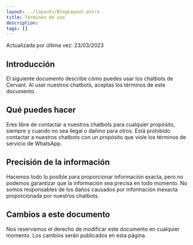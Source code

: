 ```yaml
---
layout: ../layouts/BlogLayout.astro
title: Términos de uso
description: 
tags: []
---
```

Actualizada por última vez: 23/03/2023

## Introducción

El siguiente documento describe cómo puedes usar los chatbots de Cervant. Al usar nuestros chatbots, aceptas los términos de este documento.

## Qué puedes hacer

Eres libre de contactar a nuestros chatbots para cualquier propósito, siempre y cuando no sea ilegal o dañino para otros. Está prohibido contactar a nuestros chatbots con un propósito que viole los términos de servicio de WhatsApp.


## Precisión de la información

Hacemos todo lo posible para proporcionar información exacta, pero no podemos garantizar que la información sea precisa en todo momento. No somos responsables de los daños causados por información inexacta proporcionada por nuestros chatbots.

## Cambios a este documento

Nos reservamos el derecho de modificar este documento en cualquier momento. Los cambios serán publicados en esta página.
